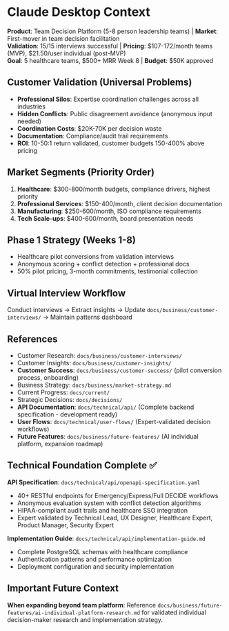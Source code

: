 # Claude Desktop Context

**Product**: Team Decision Platform (5-8 person leadership teams) | **Market**: First-mover in team decision facilitation  
**Validation**: 15/15 interviews successful | **Pricing**: $107-172/month teams (MVP), $21.50/user individual (post-MVP)  
**Goal**: 5 healthcare teams, $500+ MRR Week 8 | **Budget**: $50K approved

## Customer Validation (Universal Problems)
- **Professional Silos**: Expertise coordination challenges across all industries
- **Hidden Conflicts**: Public disagreement avoidance (anonymous input needed)  
- **Coordination Costs**: $20K-70K per decision waste
- **Documentation**: Compliance/audit trail requirements
- **ROI**: 10-50:1 return validated, customer budgets 150-400% above pricing

## Market Segments (Priority Order)
1. **Healthcare**: $300-800/month budgets, compliance drivers, highest priority
2. **Professional Services**: $150-400/month, client decision documentation  
3. **Manufacturing**: $250-600/month, ISO compliance requirements
4. **Tech Scale-ups**: $400-600/month, board presentation needs

## Phase 1 Strategy (Weeks 1-8)
- Healthcare pilot conversions from validation interviews
- Anonymous scoring + conflict detection + professional docs
- 50% pilot pricing, 3-month commitments, testimonial collection

## Virtual Interview Workflow
Conduct interviews → Extract insights → Update `docs/business/customer-interviews/` → Maintain patterns dashboard

## References
- Customer Research: `docs/business/customer-interviews/`
- Customer Insights: `docs/business/customer-insights/`
- **Customer Success**: `docs/business/customer-success/` (pilot conversion process, onboarding)
- Business Strategy: `docs/business/market-strategy.md`
- Current Progress: `docs/current/`
- Strategic Decisions: `docs/decisions/`
- **API Documentation**: `docs/technical/api/` (Complete backend specification - development ready)
- **User Flows**: `docs/technical/user-flows/` (Expert-validated decision workflows)
- **Future Features**: `docs/business/future-features/` (AI individual platform, expansion roadmap)

## Technical Foundation Complete ✅
**API Specification**: `docs/technical/api/openapi-specification.yaml`  
- 40+ RESTful endpoints for Emergency/Express/Full DECIDE workflows
- Anonymous evaluation system with conflict detection algorithms  
- HIPAA-compliant audit trails and healthcare SSO integration
- Expert validated by Technical Lead, UX Designer, Healthcare Expert, Product Manager, Security Expert

**Implementation Guide**: `docs/technical/api/implementation-guide.md`
- Complete PostgreSQL schemas with healthcare compliance
- Authentication patterns and performance optimization
- Deployment configuration and security implementation

## Important Future Context
**When expanding beyond team platform**: Reference `docs/business/future-features/ai-individual-platform-research.md` for validated individual decision-maker research and implementation strategy.